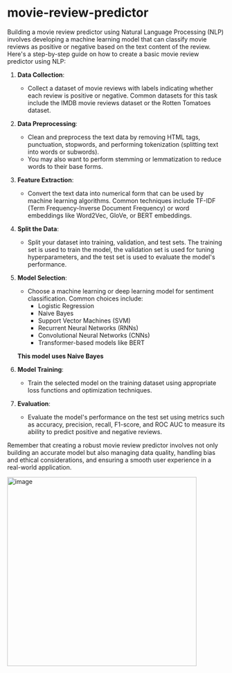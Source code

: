 # movie-review-predictor

Building a movie review predictor using Natural Language Processing (NLP) involves developing a machine learning model that can classify movie reviews as positive or negative based on the text content of the review. Here's a step-by-step guide on how to create a basic movie review predictor using NLP:

1. **Data Collection**:
   - Collect a dataset of movie reviews with labels indicating whether each review is positive or negative. Common datasets for this task include the IMDB movie reviews dataset or the Rotten Tomatoes dataset.

2. **Data Preprocessing**:
   - Clean and preprocess the text data by removing HTML tags, punctuation, stopwords, and performing tokenization (splitting text into words or subwords).
   - You may also want to perform stemming or lemmatization to reduce words to their base forms.

3. **Feature Extraction**:
   - Convert the text data into numerical form that can be used by machine learning algorithms. Common techniques include TF-IDF (Term Frequency-Inverse Document Frequency) or word embeddings like Word2Vec, GloVe, or BERT embeddings.

4. **Split the Data**:
   - Split your dataset into training, validation, and test sets. The training set is used to train the model, the validation set is used for tuning hyperparameters, and the test set is used to evaluate the model's performance.

5. **Model Selection**:
   - Choose a machine learning or deep learning model for sentiment classification. Common choices include:
     - Logistic Regression
     - Naive Bayes
     - Support Vector Machines (SVM)
     - Recurrent Neural Networks (RNNs)
     - Convolutional Neural Networks (CNNs)
     - Transformer-based models like BERT

    **This model uses Naive Bayes**
6. **Model Training**:
   - Train the selected model on the training dataset using appropriate loss functions and optimization techniques.

7. **Evaluation**:
   - Evaluate the model's performance on the test set using metrics such as accuracy, precision, recall, F1-score, and ROC AUC to measure its ability to predict positive and negative reviews.

Remember that creating a robust movie review predictor involves not only building an accurate model but also managing data quality, handling bias and ethical considerations, and ensuring a smooth user experience in a real-world application.

<img width="437" alt="image" src="https://github.com/RonSheoran123/movie-review-predictor/assets/106268100/ece27ca6-bada-4b14-84de-216b99ba941c">
